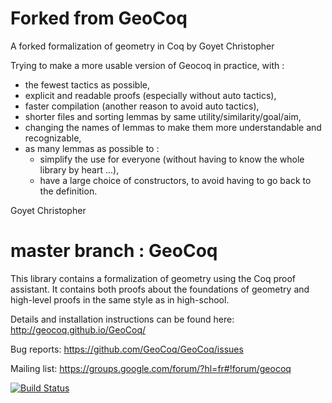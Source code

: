 # Forked from GeoCoq
A forked formalization of geometry in Coq by Goyet Christopher

Trying to make a more usable version of Geocoq in practice, with :
- the fewest tactics as possible,
- explicit and readable proofs (especially without auto tactics),
- faster compilation (another reason to avoid auto tactics),
- shorter files and sorting lemmas by same utility/similarity/goal/aim, 
- changing the names of lemmas to make them more understandable and recognizable,
- as many lemmas as possible to :
  - simplify the use for everyone (without having to know the whole library by heart ...),
  - have a large choice of constructors, to avoid having to go back to the definition.

Goyet Christopher

# master branch : GeoCoq

This library contains a formalization of geometry using the Coq proof assistant. It contains both proofs about the foundations of geometry and high-level proofs in the same style as in high-school.

Details and installation instructions can be found here:
http://geocoq.github.io/GeoCoq/

Bug reports:
https://github.com/GeoCoq/GeoCoq/issues

Mailing list:
https://groups.google.com/forum/?hl=fr#!forum/geocoq

[![Build Status](https://travis-ci.org/GeoCoq/GeoCoq.svg?branch=master)](https://travis-ci.org/GeoCoq/GeoCoq)
